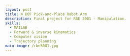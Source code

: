 ```yaml
---
layout: post
title: 4 DOF Pick-and-Place Robot Arm
description: Final project for RBE 3001 - Manipulation. 
skills:
  - MATLAB
  - Forward & inverse kinematics
  - Computer vision
  - Trajectory planning
main-image: /rbe3001.jpg
---
```

